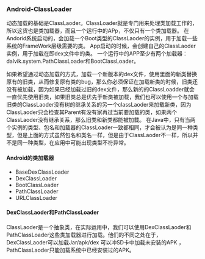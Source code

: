 ### Android-ClassLoader

动态加载的基础是ClassLaoder。ClassLoader就是专门用来处理类加载工作的，所以这货也是类加载器，而且一个运行中的APp，不仅只有一个类加载器。
在Andorid系统启动的，会加载一个Boot类型的ClassLaoder的实例，用于加载一些系统的FrameWork层级需要的类。
App启动的时候，会创建自己的ClassLaoder实例，用于加载在即dex文件中的类。
一个运行中的APP至少有两个加载器：dalvik.system.PathClassLoader和BootClassLoader。

如果希望通过动态加载的方式，加载一个新版本的dex文件，使用里面的新类替换原有的旧类，从而修复原有类的bug，那么你必须保证在加载新类的时候，旧类还没有被加载，因为如果已经加载过旧的dex文件，那么新的的ClassLoadder就会一直优先使用旧类，如果旧类总是优先于新类被加载，我们也可以使用一个与加载旧类的ClassLaoder没有树的继承关系的另一个classLaoder来加载新类，因为ClassLaoder只会检查其Parent有没有家再过当前要加载的类，如果两个ClassLaoder没有继承关系，那么旧类和新类都能被加载。
在Java中，只有当两个实例的类型、包名和加载器的ClassLoader一致都相同，才会被认为是同一种类型，但是上面的方式虽然包名和类名一样，但是由于ClassLaoder不一样，所以并不是同一种类型，在应用中可能出现类型不符异常。

#### Android的类加载器

* BaseDexClassLoader
* DexClassLoader
* BootClassLoader
* PathClassLoader
* URLClassLoader

#### DexClassLaoder和PathClassLoader

ClassLaoder是一个抽象类，在实际运用中，我们可以使用DexClassLaoder和PathClassLoader这些类加载器进行加载。他们的不同之处在于，DexClassLaoder可以加载Jar/apk/dex 可以冲SD卡中加载未安装的APK
，PathClassLaoder只能加载系统中已经安装过的APK。







